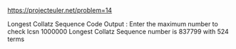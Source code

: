 https://projecteuler.net/problem=14

Longest Collatz Sequence
Code Output :
Enter the maximum number to check lcsn
1000000
Longest Collatz Sequence number is 837799
with 524 terms